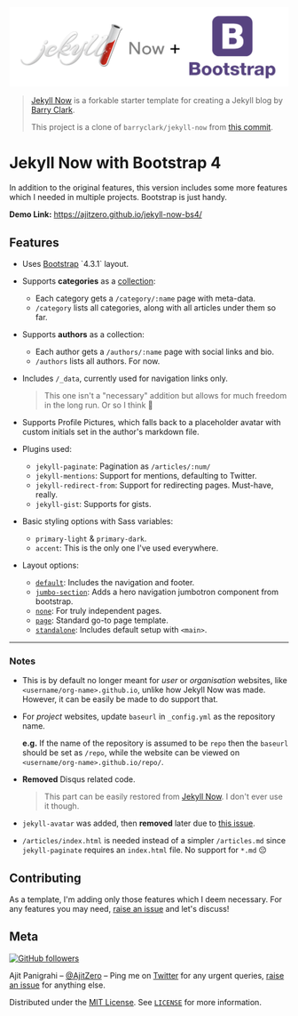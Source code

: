 ![Jekyll Now + Bootstrap 4 Logo](logo.png)

> [Jekyll Now](https://github.com/barryclark/jekyll-now) is a forkable starter template for creating a Jekyll blog by [Barry Clark](https://github.com/barryclark).
>
> This project is a clone of `barryclark/jekyll-now` from [this commit](https://github.com/barryclark/jekyll-now/tree/12cb8a2e97c3b63c4bc92d2a1ab050b35bf946b7).

# Jekyll Now with Bootstrap 4

In addition to the original features, this version includes some more features which I needed in multiple projects. Bootstrap is just handy.

**Demo Link:** https://ajitzero.github.io/jekyll-now-bs4/

## Features

- Uses [Bootstrap]([https://getbootstrap.com](https://getbootstrap.com/)) `4.3.1` layout.

- Supports **categories** as a [collection](https://jekyllrb.com/docs/collections/):
  - Each category gets a `/category/:name` page with meta-data.
  - `/category` lists all categories, along with all articles under them so far.

- Supports **authors** as a collection:
  - Each author gets a `/authors/:name` page with social links and bio.
  - `/authors` lists all authors. For now.

- Includes `/_data`, currently used for navigation links only.

  > This one isn't a "necessary" addition but allows for much freedom in the long run.
  > Or so I think 🙌

- Supports Profile Pictures, which falls back to a placeholder avatar with custom initials set in the author's markdown file.

- Plugins used:
  - `jekyll-paginate`: Pagination as `/articles/:num/`
  - `jekyll-mentions`: Support for mentions, defaulting to Twitter.
  - `jekyll-redirect-from`: Support for redirecting pages. Must-have, really.
  - `jekyll-gist`: Supports for gists.

- Basic styling options with Sass variables:
  - `primary-light` & `primary-dark`.
  - `accent`: This is the only one I've used everywhere.

- Layout options:
  - [`default`](https://github.com/AjitZero/jekyll-now-bs4/blob/master/_layouts/default.html): Includes the navigation and footer.
  - [`jumbo-section`](https://github.com/AjitZero/jekyll-now-bs4/blob/master/_layouts/jumbo-section.html): Adds a hero navigation jumbotron component from bootstrap.
  - [`none`](https://github.com/AjitZero/jekyll-now-bs4/blob/master/_layouts/none.html): For truly independent pages.
  - [`page`](https://github.com/AjitZero/jekyll-now-bs4/blob/master/_layouts/page.html): Standard go-to page template.
  - [`standalone`](https://github.com/AjitZero/jekyll-now-bs4/blob/master/_layouts/standalone.html): Includes default setup with `<main>`.

------

### Notes

- This is by default no longer meant for *user* or *organisation* websites, like `<username/org-name>.github.io`, unlike how Jekyll Now was made. However, it can be easily be made to do support that.

- For *project* websites, update `baseurl` in `_config.yml` as the repository name.

  **e.g.** If the name of the repository is assumed to be `repo` then the `baseurl` should be set as `/repo`, while the website can be viewed on `<username/org-name>.github.io/repo/`.

- **Removed** Disqus related code.

  > This part can be easily restored from [Jekyll Now](https://github.com/barryclark/jekyll-now). I don't ever use it though.

- `jekyll-avatar` was added, then **removed** later due to [this issue](https://github.com/benbalter/jekyll-avatar/issues/37).

- `/articles/index.html` is needed instead of a simpler `/articles.md` since `jekyll-paginate` requires an `index.html` file. No support for `*.md` 😔

## Contributing

As a template, I'm adding only those features which I deem necessary. For any features you may need, [raise an issue](https://github.com/AjitZero/jekyll-now-bs4/issues/new) and let's discuss!

## Meta

[![GitHub followers](https://img.shields.io/github/followers/AjitZero.svg?style=social&label=Follow&maxAge=2592000)](https://github.com/AjitZero?tab=followers)

Ajit Panigrahi – [@AjitZero](https://github.com/AjitZero) – Ping me on [Twitter](https://twitter.com/AjitZero) for any urgent queries, [raise an issue](https://github.com/AjitZero/jekyll-now-bs4/issues/new) for anything else.

Distributed under the [MIT License](https://opensource.org/licenses/MIT). See [`LICENSE`](https://github.com/AjitZero/jekyll-now-bs4/blob/master/LICENSE) for more information.
